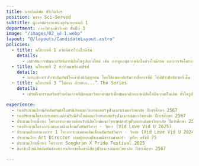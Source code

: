 ```yaml
---
title: นายกิตติพัศ สิริเจิมจิตร
position: พรรค Sci-Served
subtitle: ผู้ลงสมัครตำแหน่งอุปนายกคนที่ 1
department: ภาควิชาจุลชีววิทยา ชั้นปีที่ 3
image: "/images/02_อุป 1.webp"
layout: "@/layouts/CandidateLayout.astro"
policies:
  - title: นโยบายที่ 1 สวัสดิการใหม่ใกล้ฉัน
    details:
      - ผลักดันการพัฒนาสวัสดิการนิสิตในรูปแบบใหม่ เช่น การดูแลสุขภาพจิตในช่วงใกล้สอบ และการจัดโครงการสนับสนุนนิสิตคณะวิทยาศาสตร์ เช่น โครงการผ่อนคลายอารมณ์หลังสอบผ่านการบําบัดด้วยเสียงเพลง พร้อมทั้งยกระดับสวัสดิการเดิมให้มีความทั่วถึงนิสิตทุกคนและทําให้มีความน่าสนใจและหลากหลายมากขึ้น
  - title: นโยบายที่ 2 ข่าวร้อนพร้อมเสิร์ฟ
    details:
      - ยกระดับการประชาสัมพันธ์ให้เข้าถึงนิสิตทุกคน โดยใช้แพลตฟอร์มการสื่อสารที่มี ให้มีประสิทธิภาพยิ่งขึ้น เพื่อให้นิสิตได้เข้าถึงการแจ้งข่าวสาร และข้อมูลที่เป็นประโยชน์อย่างมีประสิทธิภาพมากยิ่งขึ้น
  - title: นโยบายที่ 3 “ไม่ยาก ถ้าอยาก...” The Series
    details:
      - เสิร์ฟกิจกรรมเสริมสร้างศักยภาพนิสิตคณะวิทยาศาสตร์เพื่อพัฒนาศักยภาพนิสิตให้มีความเป็นเลิศ ทั้งในรูปแบบ Workshop เช่น Workshop โปรแกรมต่าง ๆ ที่เกี่ยวข้องกับการเรียนในคณะวิทยาศาสตร์หรือ Workshop เสริมสร้างทักษะการใช้ชีวิต ผ่านโครงการ “ไม่ยาก ถ้าอยาก....” และโครงการพัฒนาตนเองในด้านต่าง ๆ เช่น Vidya Marketplace ที่จะสนับสนุนให้นิสิตสามารนําของมาขายได้

experience:
  - รองประธานฝ่ายนิสิตสัมพันธ์สโมสรนิสิตคณะวิทยาศาสตร์จุฬาลงกรณ์มหาวิทยาลัย ปีการศึกษา 2567
  - รองประธานโครงการเทศกาลต้อนรับนิสิตใหม่คณะวิทยาศาสตร์จุฬาลงกรณ์มหาวิทยาลัย ปีการศึกษา 2567
  - ประธานฝ่ายเนื้อหา โครงการเทศกาลต้อนรับนิสิตใหม่คณะวิทยาศาสตร์จุฬาลงกรณ์มหาวิทยาลัย ปีการศึกษา 2566
  - รองประธานโครงการถนนคนเดินเชื่อมสัมพันธ์วิศวฯ - วิทยา (Vid Love Vid U 2025)
  - ประธานฝ่ายอํานวยการ 1 โครงการถนนคนเดินเชื่อมสัมพันธ์วิศวฯ - วิทยา (Vid Love Vid U 2024)
  - ประธานฝ่าย Art Director งานฟุตบอลประเพณีธรรมศาสตร์- จุฬาฯ ครั้งที่ 75
  - ประธานฝ่ายเนื้อหา โครงการ Songkran X Pride Festival 2025
  - สมาชิกฝ่ายนิสิตสัมพันธ์องค์การบริหารสโมสรนิสิตจุฬาลงกรณ์มหาวิทยาลัย ปีการศึกษา 2567

---
```

